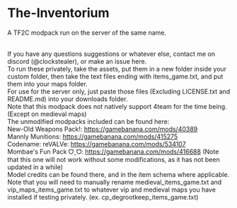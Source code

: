# The-Inventorium
A TF2C modpack run on the server of the same name.

<br>If you have any questions suggestions or whatever else, contact me on discord (@clockstealer), or make an issue here.
<br>To run these privately, take the assets, put them in a new folder inside your custom folder, then take the text files ending with items_game.txt, and put them into your maps folder.
<br>For use for the server only, just paste those files (Excluding LICENSE.txt and README.md) into your downloads folder.
<br>Note that this modpack does not natively support 4team for the time being. (Except on medieval maps)
<br>The unmodified modpacks included can be found here:
<br>New-Old Weapons Pack!: https://gamebanana.com/mods/40389
<br>Mannly Munitions: https://gamebanana.com/mods/415275
<br>Codename: reVALVe: https://gamebanana.com/mods/534107
<br>Mombae's Fun Pack ᗜˬᗜ: https://gamebanana.com/mods/416688 (Note that this one will not work without some modifications, as it has not been updated in a while)
<br>Model credits can be found there, and in the item schema where applicable.
<br>Note that you will need to manually rename medieval_items_game.txt and vip_maps_items_game.txt to whatever vip and medieval maps you have installed if testing privately. (ex. cp_degrootkeep_items_game.txt)
